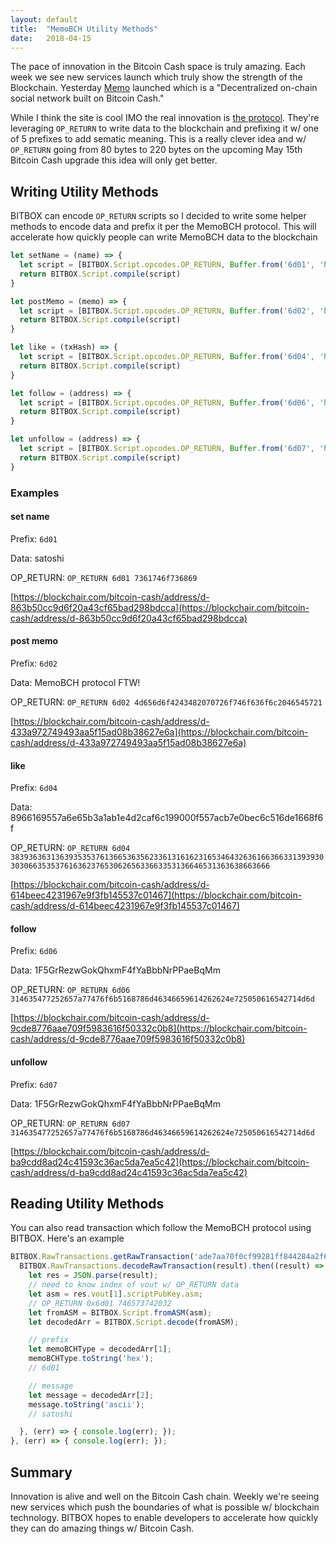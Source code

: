 ```yaml
---
layout: default
title:  "MemoBCH Utility Methods"
date:   2018-04-15
---
```


The pace of innovation in the Bitcoin Cash space is truly amazing. Each week we see new services launch which truly show the strength of the Blockchain. Yesterday [Memo](https://memo.cash/) launched which is a "Decentralized on-chain social network built on Bitcoin Cash."

While I think the site is cool IMO the real innovation is [the protocol](https://memo.cash/protocol). They're leveraging `OP_RETURN` to write data to the blockchain and prefixing it w/ one of 5 prefixes to add sematic meaning. This is a really clever idea and w/ `OP_RETURN` going from 80 bytes to 220 bytes on the upcoming May 15th Bitcoin Cash upgrade this idea will only get better.


## Writing Utility Methods

BITBOX can encode `OP_RETURN` scripts so I decided to write some helper methods to encode data and prefix it per the MemoBCH protocol. This will accelerate how quickly people can write MemoBCH data to the blockchain

```js
let setName = (name) => {
  let script = [BITBOX.Script.opcodes.OP_RETURN, Buffer.from('6d01', 'hex'), Buffer.from(name)];
  return BITBOX.Script.compile(script)
}

let postMemo = (memo) => {
  let script = [BITBOX.Script.opcodes.OP_RETURN, Buffer.from('6d02', 'hex'), Buffer.from(memo)];
  return BITBOX.Script.compile(script)
}

let like = (txHash) => {
  let script = [BITBOX.Script.opcodes.OP_RETURN, Buffer.from('6d04', 'hex'), Buffer.from(txHash)];
  return BITBOX.Script.compile(script)
}

let follow = (address) => {
  let script = [BITBOX.Script.opcodes.OP_RETURN, Buffer.from('6d06', 'hex'), Buffer.from(address)];
  return BITBOX.Script.compile(script)
}

let unfollow = (address) => {
  let script = [BITBOX.Script.opcodes.OP_RETURN, Buffer.from('6d07', 'hex'), Buffer.from(address)];
  return BITBOX.Script.compile(script)
}
```

### Examples

#### set name

Prefix: `6d01`

Data: satoshi

OP_RETURN: `OP_RETURN 6d01 7361746f736869`

[https://blockchair.com/bitcoin-cash/address/d-863b50cc9d6f20a43cf65bad298bdcca](https://blockchair.com/bitcoin-cash/address/d-863b50cc9d6f20a43cf65bad298bdcca)

#### post memo

Prefix: `6d02`

Data: MemoBCH protocol FTW!

OP_RETURN: `OP_RETURN 6d02 4d656d6f4243482070726f746f636f6c2046545721`

[https://blockchair.com/bitcoin-cash/address/d-433a972749493aa5f15ad08b38627e6a](https://blockchair.com/bitcoin-cash/address/d-433a972749493aa5f15ad08b38627e6a)

#### like

Prefix: `6d04`

Data: 8966169557a6e65b3a1ab1e4d2caf6c199000f557acb7e0bec6c516de1668f6f

OP_RETURN: `OP_RETURN 6d04 38393636313639353537613665363562336131616231653464326361663663313939303030663535376163623765306265633663353136646531363638663666`

[https://blockchair.com/bitcoin-cash/address/d-614beec4231967e9f3fb145537c01467](https://blockchair.com/bitcoin-cash/address/d-614beec4231967e9f3fb145537c01467)

#### follow

Prefix: `6d06`

Data: 1F5GrRezwGokQhxmF4fYaBbbNrPPaeBqMm

OP_RETURN: `OP_RETURN 6d06 314635477252657a77476f6b5168786d46346659614262624e725050616542714d6d`

[https://blockchair.com/bitcoin-cash/address/d-9cde8776aae709f5983616f50332c0b8](https://blockchair.com/bitcoin-cash/address/d-9cde8776aae709f5983616f50332c0b8)

#### unfollow

Prefix: `6d07`

Data: 1F5GrRezwGokQhxmF4fYaBbbNrPPaeBqMm

OP_RETURN: `OP_RETURN 6d07 314635477252657a77476f6b5168786d46346659614262624e725050616542714d6d`

[https://blockchair.com/bitcoin-cash/address/d-ba9cdd8ad24c41593c36ac5da7ea5c42](https://blockchair.com/bitcoin-cash/address/d-ba9cdd8ad24c41593c36ac5da7ea5c42)

## Reading Utility Methods

You can also read transaction which follow the MemoBCH protocol using BITBOX. Here's an example

```js
BITBOX.RawTransactions.getRawTransaction('ade7aa70f0cf99281ff844284a2f6c3d63d1630a3d160bac9ba487d3896ee377').then((result) => {
  BITBOX.RawTransactions.decodeRawTransaction(result).then((result) => {
    let res = JSON.parse(result);
    // need to know index of vout w/ OP_RETURN data
    let asm = res.vout[1].scriptPubKey.asm;
    // OP_RETURN 0x6d01 746573742032
    let fromASM = BITBOX.Script.fromASM(asm);
    let decodedArr = BITBOX.Script.decode(fromASM);

    // prefix
    let memoBCHType = decodedArr[1];
    memoBCHType.toString('hex');
    // 6d01

    // message
    let message = decodedArr[2];
    message.toString('ascii');
    // satoshi

  }, (err) => { console.log(err); });
}, (err) => { console.log(err); });
```

## Summary

Innovation is alive and well on the Bitcoin Cash chain. Weekly we're seeing new services which push the boundaries of what is possible w/ blockchain technology. BITBOX hopes to enable developers to accelerate how quickly they can do amazing things w/ Bitcoin Cash.
